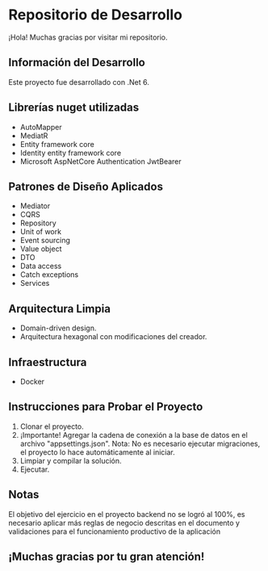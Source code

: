 # Repositorio de Desarrollo

¡Hola! Muchas gracias por visitar mi repositorio.

## Información del Desarrollo

Este proyecto fue desarrollado con .Net 6.

## Librerías nuget utilizadas

- AutoMapper
- MediatR
- Entity framework core
- Identity entity framework core
- Microsoft AspNetCore Authentication JwtBearer

## Patrones de Diseño Aplicados

- Mediator
- CQRS
- Repository
- Unit of work
- Event sourcing
- Value object
- DTO
- Data access
- Catch exceptions
- Services

## Arquitectura Limpia

- Domain-driven design.
- Arquitectura hexagonal con modificaciones del creador.

## Infraestructura

- Docker

## Instrucciones para Probar el Proyecto

1. Clonar el proyecto.
2. ¡Importante! Agregar la cadena de conexión a la base de datos en el archivo "appsettings.json".
   Nota: No es necesario ejecutar migraciones, el proyecto lo hace automáticamente al iniciar.
3. Limpiar y compilar la solución.
4. Ejecutar.

## Notas

El objetivo del ejercicio en el proyecto backend no se logró al 100%, es necesario aplicar más reglas de negocio descritas en el documento y validaciones para el funcionamiento productivo de la aplicación

## ¡Muchas gracias por tu gran atención!